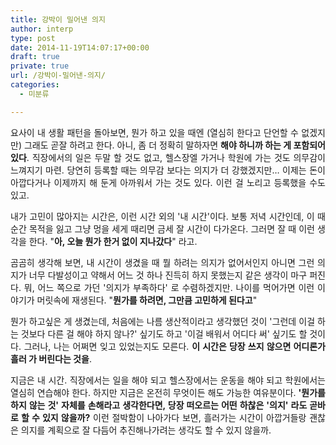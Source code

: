 ```yaml
---
title: 강박이 밀어낸 의지
author: interp
type: post
date: 2014-11-19T14:07:17+00:00
draft: true
private: true
url: /강박이-밀어낸-의지/
categories:
  - 미분류

---
```

<p style="text-align: justify;">
  요사이 내 생활 패턴을 돌아보면, 뭔가 하고 있을 때엔 (열심히 한다고 단언할 수 없겠지만) 그래도 곧잘 하려고 한다. 아니, 좀 더 정확히 말하자면 <b>해야 하니까 하는 게 포함되어 있다</b>. 직장에서의 일은 두말 할 것도 없고, 헬스장엘 가거나 학원에 가는 것도 의무감이 느껴지기 마련. 당연히 등록할 때는 의무감 보다는 의지가 더 강했겠지만&#8230; 이제는 돈이 아깝다거나 이제까지 해 둔게 아까워서 가는 것도 있다. 이런&nbsp;걸 노리고 등록했을 수도 있고.
</p>

<p style="text-align: justify;">
  내가 고민이 많아지는 시간은, 이런 시간 외의&nbsp;'내 시간'이다. 보통 저녁 시간인데, 이 때 순간 목적을 잃고 그냥 멍을 세게 때리면 금세 잘 시간이 다가온다. 그러면 잘 때 이런 생각을 한다. "<b>아, 오늘 뭔가 한거 없이 지나갔다</b>" 라고.&nbsp;
</p>

<p style="text-align: justify;">
  곰곰히 생각해 보면, 내 시간이 생겼을 때 뭘 하려는 의지가 없어서인지 아니면 그런 의지가 너무 다발성이고 약해서 어느 것 하나 진득히 하지 못했는지 같은 생각이 마구 퍼진다. 뭐, 어느 쪽으로 가던 '의지가 부족하다' 로 수렴하겠지만. 나이를 먹어가면 이런 이야기가 머릿속에 재생된다. "<b>뭔가를 하려면, 그만큼 고민하게 된다고</b>"
</p>

<p style="text-align: justify;">
  뭔가 하고싶은 게 생겼는데, 처음에는 나름 생산적이라고 생각했던 것이 '그런데 이걸 하는 것보다 다른 걸 해야 하지 않나?' 싶기도 하고 '이걸 배워서 어디다 써' 싶기도 할 것이다. 그러나, 나는 어쩌면 잊고 있었는지도 모른다. <b>이 시간은 당장 쓰지 않으면 어디론가 흘러 가 버린다는 것을</b>.
</p>

<p style="text-align: justify;">
  지금은 내 시간. 직장에서는 일을 해야 되고 헬스장에서는 운동을 해야 되고 학원에서는 열심히 연습해야 한다. 하지만 지금은 온전히 무엇이든 해도 가능한 여유분이다. <b>'뭔가를 하지 않는 것' 자체를 손해라고 생각한다면, 당장 떠오르는 어떤 하찮은 '의지' 라도 곧바로 할 수 있지 않을까?</b> 이런 절박함이 나아가다 보면, 흘러가는 시간이 아깝거들랑 괜찮은 의지를 계획으로 잘 다듬어 추진해나가려는 생각도 할 수 있지 않을까.
</p>